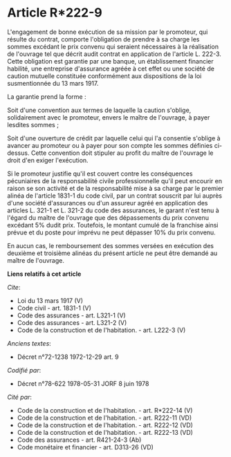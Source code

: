 # Article R*222-9

L'engagement de bonne exécution de sa mission par le promoteur, qui résulte du contrat, comporte l'obligation de prendre à sa
charge les sommes excédant le prix convenu qui seraient nécessaires à la réalisation de l'ouvrage tel que décrit audit
contrat en application de l'article L. 222-3. Cette obligation est garantie par une banque, un établissement financier
habilité, une entreprise d'assurance agréée à cet effet ou une société de caution mutuelle constituée conformément aux
dispositions de la loi susmentionnée du 13 mars 1917. 

La garantie prend la forme : 

Soit d'une convention aux termes de laquelle la caution s'oblige, solidairement avec le promoteur, envers le maître de
l'ouvrage, à payer lesdites sommes ; 

Soit d'une ouverture de crédit par laquelle celui qui l'a consentie s'oblige à avancer au promoteur ou à payer pour son
compte les sommes définies ci-dessus. Cette convention doit stipuler au profit du maître de l'ouvrage le droit d'en exiger
l'exécution. 

Si le promoteur justifie qu'il est couvert contre les conséquences pécuniaires de la responsabilité civile professionnelle
qu'il peut encourir en raison se son activité et de la responsabilité mise à sa charge par le premier alinéa de l'article
1831-1 du code civil, par un contrat souscrit par lui auprès d'une société d'assurances ou d'un assureur agréé en application
des articles L. 321-1 et L. 321-2 du code des assurances, le garant n'est tenu à l'égard du maître de l'ouvrage que des
dépassements du prix convenu excédant 5% dudit prix. Toutefois, le montant cumulé de la franchise ainsi prévue et du poste
pour imprévu ne peut dépasser 10% du prix convenu. 

En aucun cas, le remboursement des sommes versées en exécution des deuxième et troisième alinéas du présent article ne peut
être demandé au maître de l'ouvrage.

**Liens relatifs à cet article**

_Cite_:

  - Loi du 13 mars 1917 (V)
  - Code civil - art. 1831-1 (V)
  - Code des assurances - art. L321-1 (V)
  - Code des assurances - art. L321-2 (V)
  - Code de la construction et de l'habitation. - art. L222-3 (V)

_Anciens textes_:

  - Décret n°72-1238 1972-12-29 art. 9

_Codifié par_:

  - Décret n°78-622 1978-05-31 JORF 8 juin 1978

_Cité par_:

  - Code de la construction et de l'habitation. - art. R*222-14 (V)
  - Code de la construction et de l'habitation. - art. R222-11 (VD)
  - Code de la construction et de l'habitation. - art. R222-12 (VD)
  - Code de la construction et de l'habitation. - art. R222-13 (VD)
  - Code des assurances - art. R421-24-3 (Ab)
  - Code monétaire et financier - art. D313-26 (VD)

